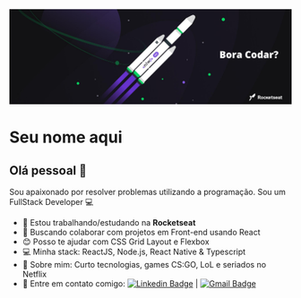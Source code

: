 <img width="auto" height="170px" src="banner.png">


# Seu nome aqui

## Olá pessoal 👋
Sou apaixonado por resolver problemas utilizando a programação.
Sou um FullStack Developer :computer:

- :rocket:   Estou trabalhando/estudando na **Rocketseat**
- :purple_heart:  Buscando colaborar com projetos em Front-end usando React
- :blush: Posso te ajudar com CSS Grid Layout e Flexbox
- :computer: Minha stack: ReactJS, Node.js, React Native & Typescript
- 💬  Sobre mim: Curto tecnologias, games CS:GO, LoL e seriados no Netflix
- :email: Entre em contato comigo: [![Linkedin Badge](https://img.shields.io/badge/-ThiagoMarinho-blue?style=flat-square&logo=Linkedin&logoColor=white&link=https://www.linkedin.com/in/tgmarinho/)](https://www.linkedin.com/in/tgmarinho/) 
| 
[![Gmail Badge](https://img.shields.io/badge/-tgmarinho@gmail.com-c14438?style=flat-square&logo=Gmail&logoColor=white&link=mailto:seuemail@gmail.com)](mailto:seuemail@gmail.com)



